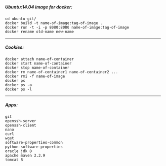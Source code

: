 ##### Ubuntu:14.04 image for docker:

```shell
cd ubuntu-git/
docker build -t name-of-image:tag-of-image .
docker run -t -i -p 8080:8080 name-of-image:tag-of-image
docker rename old-name new-name
```
___

##### Cookies:

```shell
docker attach name-of-container
docker start name-of-container
docker stop name-of-container
docker rm name-of-container1 name-of-container2 ...
docker rmi -f name-of-image
docker ps
docker ps -a
docker ps -l
```

___ 

##### Apps:

```text
git
openssh-server
openssh-client
nano
curl
wget
software-properties-common
python-software-properties
oracle jdk 8
apache maven 3.3.9
tomcat 8
```
